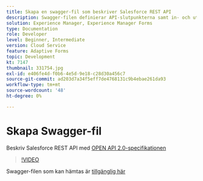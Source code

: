 ```yaml
---
title: Skapa en swagger-fil som beskriver Salesforce REST API
description: Swagger-filen definierar API-slutpunkterna samt in- och utdataparametrarna
solution: Experience Manager, Experience Manager Forms
type: Documentation
role: Developer
level: Beginner, Intermediate
version: Cloud Service
feature: Adaptive Forms
topic: Development
kt: 7147
thumbnail: 331754.jpg
exl-id: e406fe4d-f0b6-4e5d-9e18-c28d30a456c7
source-git-commit: ad203d7a34f5eff7de4768131c9b4ebae261da93
workflow-type: tm+mt
source-wordcount: '48'
ht-degree: 0%

---
```


# Skapa Swagger-fil

Beskriv Salesforce REST API med [OPEN API 2.0-specifikationen](https://swagger.io/docs/specification/2-0/basic-structure/)

>[!VIDEO](https://video.tv.adobe.com/v/331754?quality=12&learn=on)

Swagger-filen som kan hämtas är [tillgänglig här](assets/sfdc-rest-swagger.zip)
